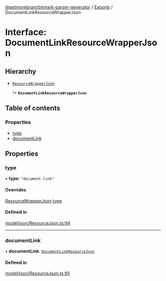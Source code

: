 [@getmorebrain/bitmark-parser-generator](../API.md) / [Exports](../modules.md) / DocumentLinkResourceWrapperJson

# Interface: DocumentLinkResourceWrapperJson

## Hierarchy

- [`ResourceWrapperJson`](ResourceWrapperJson.md)

  ↳ **`DocumentLinkResourceWrapperJson`**

## Table of contents

### Properties

- [type](DocumentLinkResourceWrapperJson.md#type)
- [documentLink](DocumentLinkResourceWrapperJson.md#documentLink)

## Properties

### type

• **type**: ``"document-link"``

#### Overrides

[ResourceWrapperJson](ResourceWrapperJson.md).[type](ResourceWrapperJson.md#type)

#### Defined in

[model/json/ResourceJson.ts:94](https://github.com/getMoreBrain/bitmark-parser-generator/blob/b82d7bf/src/model/json/ResourceJson.ts#L94)

___

### documentLink

• **documentLink**: [`DocumentLinkResourceJson`](DocumentLinkResourceJson.md)

#### Defined in

[model/json/ResourceJson.ts:95](https://github.com/getMoreBrain/bitmark-parser-generator/blob/b82d7bf/src/model/json/ResourceJson.ts#L95)
